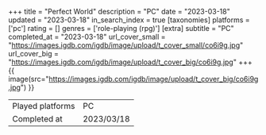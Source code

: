 +++
title = "Perfect World"
description = "PC"
date = "2023-03-18"
updated = "2023-03-18"
in_search_index = true
[taxonomies]
platforms = ['pc']
rating = []
genres = ['role-playing (rpg)']
[extra]
subtitle = "PC"
completed_at = "2023-03-18"
url_cover_small = "https://images.igdb.com/igdb/image/upload/t_cover_small/co6i9g.jpg"
url_cover_big = "https://images.igdb.com/igdb/image/upload/t_cover_big/co6i9g.jpg"
+++
{{ image(src="https://images.igdb.com/igdb/image/upload/t_cover_big/co6i9g.jpg") }}

|              |            |
| ------------ | ---------- |
| Played platforms    | PC |
| Completed at | 2023/03/18 |


